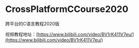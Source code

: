 # CrossPlatformCCourse2020
跨平台的C语言教程2020版

视频教程地址：[https://www.bilibili.com/video/BV1rK411V7eu/](https://www.bilibili.com/video/BV1rK411V7eu/)
